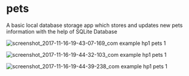 # pets

A basic local database storage app which stores and updates new pets information with the help of SQLite
Database



![screenshot_2017-11-16-19-43-07-169_com example hp1 pets 1](https://user-images.githubusercontent.com/22625247/32897672-424377d8-cb0c-11e7-8abe-03f09adf9432.png)


![screenshot_2017-11-16-19-44-32-103_com example hp1 pets 1](https://user-images.githubusercontent.com/22625247/32897637-300aabf4-cb0c-11e7-8ba3-7f828b8d1779.png)


![screenshot_2017-11-16-19-44-39-238_com example hp1 pets 1](https://user-images.githubusercontent.com/22625247/32897691-4d56b374-cb0c-11e7-9b8d-bc0ab4a865d5.png)
